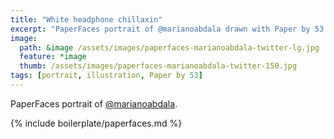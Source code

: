 ```yaml
---
title: "White headphone chillaxin"
excerpt: "PaperFaces portrait of @marianoabdala drawn with Paper by 53 on an iPad."
image: 
  path: &image /assets/images/paperfaces-marianoabdala-twitter-lg.jpg 
  feature: *image
  thumb: /assets/images/paperfaces-marianoabdala-twitter-150.jpg
tags: [portrait, illustration, Paper by 53]
---
```


PaperFaces portrait of [@marianoabdala](http://twitter.com/marianoabdala).

{% include boilerplate/paperfaces.md %}